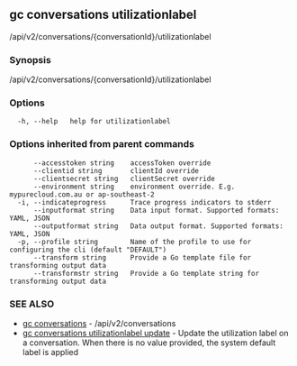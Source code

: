 ## gc conversations utilizationlabel

/api/v2/conversations/{conversationId}/utilizationlabel

### Synopsis

/api/v2/conversations/{conversationId}/utilizationlabel

### Options

```
  -h, --help   help for utilizationlabel
```

### Options inherited from parent commands

```
      --accesstoken string    accessToken override
      --clientid string       clientId override
      --clientsecret string   clientSecret override
      --environment string    environment override. E.g. mypurecloud.com.au or ap-southeast-2
  -i, --indicateprogress      Trace progress indicators to stderr
      --inputformat string    Data input format. Supported formats: YAML, JSON
      --outputformat string   Data output format. Supported formats: YAML, JSON
  -p, --profile string        Name of the profile to use for configuring the cli (default "DEFAULT")
      --transform string      Provide a Go template file for transforming output data
      --transformstr string   Provide a Go template string for transforming output data
```

### SEE ALSO

* [gc conversations](gc_conversations.html)	 - /api/v2/conversations
* [gc conversations utilizationlabel update](gc_conversations_utilizationlabel_update.html)	 - Update the utilization label on a conversation. When there is no value provided, the system default label is applied



